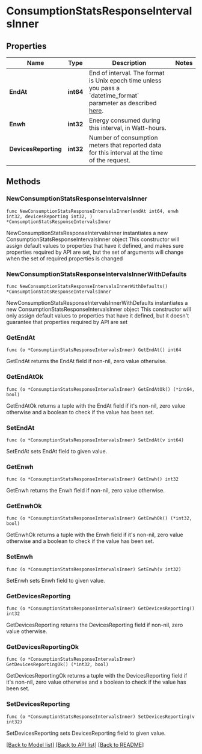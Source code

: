 # ConsumptionStatsResponseIntervalsInner

## Properties

Name | Type | Description | Notes
------------ | ------------- | ------------- | -------------
**EndAt** | **int64** | End of interval. The format is Unix epoch time unless you pass a &#x60;datetime_format&#x60; parameter as described [here](https://developer.enphase.com/docs#Datetimes). | 
**Enwh** | **int32** | Energy consumed during this interval, in Watt-hours. | 
**DevicesReporting** | **int32** | Number of consumption meters that reported data for this interval at the time of the request. | 

## Methods

### NewConsumptionStatsResponseIntervalsInner

`func NewConsumptionStatsResponseIntervalsInner(endAt int64, enwh int32, devicesReporting int32, ) *ConsumptionStatsResponseIntervalsInner`

NewConsumptionStatsResponseIntervalsInner instantiates a new ConsumptionStatsResponseIntervalsInner object
This constructor will assign default values to properties that have it defined,
and makes sure properties required by API are set, but the set of arguments
will change when the set of required properties is changed

### NewConsumptionStatsResponseIntervalsInnerWithDefaults

`func NewConsumptionStatsResponseIntervalsInnerWithDefaults() *ConsumptionStatsResponseIntervalsInner`

NewConsumptionStatsResponseIntervalsInnerWithDefaults instantiates a new ConsumptionStatsResponseIntervalsInner object
This constructor will only assign default values to properties that have it defined,
but it doesn't guarantee that properties required by API are set

### GetEndAt

`func (o *ConsumptionStatsResponseIntervalsInner) GetEndAt() int64`

GetEndAt returns the EndAt field if non-nil, zero value otherwise.

### GetEndAtOk

`func (o *ConsumptionStatsResponseIntervalsInner) GetEndAtOk() (*int64, bool)`

GetEndAtOk returns a tuple with the EndAt field if it's non-nil, zero value otherwise
and a boolean to check if the value has been set.

### SetEndAt

`func (o *ConsumptionStatsResponseIntervalsInner) SetEndAt(v int64)`

SetEndAt sets EndAt field to given value.


### GetEnwh

`func (o *ConsumptionStatsResponseIntervalsInner) GetEnwh() int32`

GetEnwh returns the Enwh field if non-nil, zero value otherwise.

### GetEnwhOk

`func (o *ConsumptionStatsResponseIntervalsInner) GetEnwhOk() (*int32, bool)`

GetEnwhOk returns a tuple with the Enwh field if it's non-nil, zero value otherwise
and a boolean to check if the value has been set.

### SetEnwh

`func (o *ConsumptionStatsResponseIntervalsInner) SetEnwh(v int32)`

SetEnwh sets Enwh field to given value.


### GetDevicesReporting

`func (o *ConsumptionStatsResponseIntervalsInner) GetDevicesReporting() int32`

GetDevicesReporting returns the DevicesReporting field if non-nil, zero value otherwise.

### GetDevicesReportingOk

`func (o *ConsumptionStatsResponseIntervalsInner) GetDevicesReportingOk() (*int32, bool)`

GetDevicesReportingOk returns a tuple with the DevicesReporting field if it's non-nil, zero value otherwise
and a boolean to check if the value has been set.

### SetDevicesReporting

`func (o *ConsumptionStatsResponseIntervalsInner) SetDevicesReporting(v int32)`

SetDevicesReporting sets DevicesReporting field to given value.



[[Back to Model list]](../README.md#documentation-for-models) [[Back to API list]](../README.md#documentation-for-api-endpoints) [[Back to README]](../README.md)


